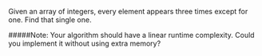 Given an array of integers, every element appears three times except for one. Find that single one.

#####Note:
Your algorithm should have a linear runtime complexity. Could you implement it without using extra memory?